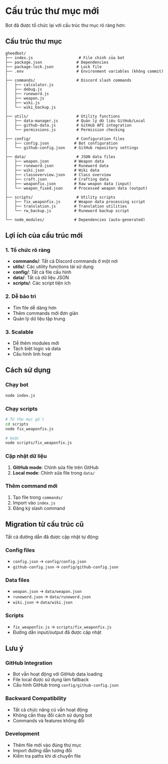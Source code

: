# Cấu trúc thư mục mới

Bot đã được tổ chức lại với cấu trúc thư mục rõ ràng hơn:

## Cấu trúc thư mục

```
gheedbot/
├── index.js                    # File chính của bot
├── package.json               # Dependencies
├── package-lock.json          # Lock file
├── .env                       # Environment variables (không commit)
│
├── commands/                  # Discord slash commands
│   ├── calculator.js
│   ├── debug.js
│   ├── runeword.js
│   ├── weapon.js
│   ├── wiki.js
│   └── wiki_backup.js
│
├── utils/                     # Utility functions
│   ├── data-manager.js        # Quản lý dữ liệu GitHub/Local
│   ├── github-data.js         # GitHub API integration
│   └── permissions.js         # Permission checking
│
├── config/                    # Configuration files
│   ├── config.json           # Bot configuration
│   └── github-config.json    # GitHub repository settings
│
├── data/                      # JSON data files
│   ├── weapon.json           # Weapon data
│   ├── runeword.json         # Runeword data
│   ├── wiki.json             # Wiki data
│   ├── classoverview.json    # Class overview
│   ├── craft.json            # Crafting data
│   ├── weaponfix.json        # Raw weapon data (input)
│   └── weapon_fixed.json     # Processed weapon data (output)
│
├── scripts/                   # Utility scripts
│   ├── fix_weaponfix.js      # Weapon data processing script
│   ├── translation.js        # Translation utilities
│   └── rw_backup.js          # Runeword backup script
│
└── node_modules/             # Dependencies (auto-generated)
```

## Lợi ích của cấu trúc mới

### 1. **Tổ chức rõ ràng**
- **commands/**: Tất cả Discord commands ở một nơi
- **utils/**: Các utility functions tái sử dụng
- **config/**: Tất cả file cấu hình
- **data/**: Tất cả dữ liệu JSON
- **scripts/**: Các script tiện ích

### 2. **Dễ bảo trì**
- Tìm file dễ dàng hơn
- Thêm commands mới đơn giản
- Quản lý dữ liệu tập trung

### 3. **Scalable**
- Dễ thêm modules mới
- Tách biệt logic và data
- Cấu hình linh hoạt

## Cách sử dụng

### Chạy bot
```bash
node index.js
```

### Chạy scripts
```bash
# Từ thư mục gốc
cd scripts
node fix_weaponfix.js

# Hoặc
node scripts/fix_weaponfix.js
```

### Cập nhật dữ liệu
1. **GitHub mode**: Chỉnh sửa file trên GitHub
2. **Local mode**: Chỉnh sửa file trong `data/`

### Thêm command mới
1. Tạo file trong `commands/`
2. Import vào `index.js`
3. Đăng ký slash command

## Migration từ cấu trúc cũ

Tất cả đường dẫn đã được cập nhật tự động:

### Config files
- `config.json` → `config/config.json`
- `github-config.json` → `config/github-config.json`

### Data files
- `weapon.json` → `data/weapon.json`
- `runeword.json` → `data/runeword.json`
- `wiki.json` → `data/wiki.json`

### Scripts
- `fix_weaponfix.js` → `scripts/fix_weaponfix.js`
- Đường dẫn input/output đã được cập nhật

## Lưu ý

### GitHub Integration
- Bot vẫn hoạt động với GitHub data loading
- File local được sử dụng làm fallback
- Cấu hình GitHub trong `config/github-config.json`

### Backward Compatibility
- Tất cả chức năng cũ vẫn hoạt động
- Không cần thay đổi cách sử dụng bot
- Commands và features không đổi

### Development
- Thêm file mới vào đúng thư mục
- Import đường dẫn tương đối
- Kiểm tra paths khi di chuyển file
